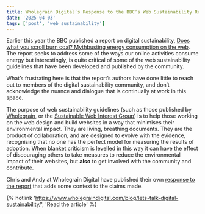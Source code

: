 ```yaml
---
title: Wholegrain Digital’s Response to the BBC’s Web Sustainability Report
date: '2025-04-03'
tags: ['post', 'web sustainability']
---
```


Earlier this year the BBC published a report on digital sustainability, [Does what you scroll burn coal? Mythbusting energy consumption on the web](https://www.bbc.co.uk/rd/articles/2025-01-sustainability-web-energy-consumption). The report seeks to address some of the ways our online activities consume energy but interestingly, is quite critical of some of the web sustainability guidelines that have been developed and published by the community.

What’s frustrating here is that the report’s authors have done little to reach out to members of the digital sustainability community, and don’t acknowledge the nuance and dialogue that is continually at work in this space.

The purpose of web sustainability guidelines (such as those published by [Wholegrain](https://sustainablewebdesign.org/guidelines/), or the [Sustainable Web Interest Group](https://w3c.github.io/sustyweb/)) is to help those working on the web design and build websites in a way that minimises their environmental impact. They are living, breathing documents. They are the product of collaboration, and are designed to evolve with the evidence, recognising that no one has the perfect model for measuring the results of adoption. When blanket criticism is levelled in this way it can have the effect of discouraging others to take measures to reduce the environmental impact of their websites, but **also** to get involved with the community and contribute.

Chris and Andy at Wholegrain Digital have published their own [response to the report](https://www.wholegraindigital.com/blog/lets-talk-digital-sustainability/) that adds some context to the claims made.

{% hotlink 'https://www.wholegraindigital.com/blog/lets-talk-digital-sustainability/', 'Read the article' %}
